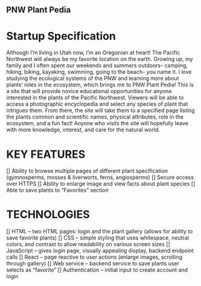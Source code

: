 ## PNW Plant Pedia
# Startup Specification

Although I’m living in Utah now, I’m an Oregonian at heart! The Pacific Northwest will always be my favorite location on the earth. Growing up, my family and I often spent our weekends and summers outdoors- camping, hiking, biking, kayaking, swimming, going to the beach- you name it. I love studying the ecological systems of the PNW and learning more about plants’ roles in the ecosystem, which brings me to PNW Plant Pedia! This is a site that will provide novice educational opportunities for anyone interested in the plants of the Pacific Northwest. Viewers will be able to access a photographic encyclopedia and select any species of plant that intrigues them. From there, the site will take them to a specified page listing the plants common and scientific names, physical attributes, role in the ecosystem, and a fun fact! Anyone who visits the site will hopefully leave with more knowledge, interest, and care for the natural world.  

# KEY FEATURES 
[] Ability to browse multiple pages of different plant specification (gymnosperms, mosses & liverworts, ferns, angiosperms) 
[] Secure access over HTTPS 
[] Ability to enlarge image and view facts about plant species 
[] Able to save plants to “Favorites” section 

# TECHNOLOGIES
[] HTML – two HTML pages: login and the plant gallery (allows for ability to save favorite plants) 
[] CSS – simple styling that uses whitespace, neutral colors, and contrast to allow readability on various screen sizes 
[] JavaScript – gives login page, visually appealing display, backend endpoint calls 
[] React – page reactive to user actions (enlarge images, scrolling through gallery) 
[] Web service – backend service to save plants user selects as “favorite” 
[] Authentication – initial input to create account and login  